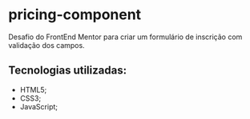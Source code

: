 # pricing-component

Desafio do FrontEnd Mentor para criar um formulário de inscrição com validação dos campos.

## Tecnologias utilizadas:

- HTML5;
- CSS3;
- JavaScript;
